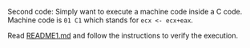 Second code: Simply want to execute a machine code inside a C code. Machine code is `01 C1` which stands for `ecx <- ecx+eax`.

Read [README1.md](https://github.com/mahmoodn/Machine-Code/blob/master/README1.md) and follow the instructions to verify the execution.
